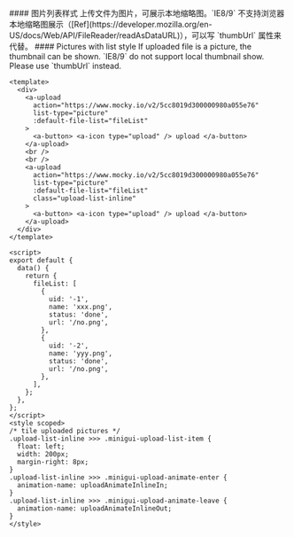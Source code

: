 <cn>
#### 图片列表样式
上传文件为图片，可展示本地缩略图。`IE8/9` 不支持浏览器本地缩略图展示（[Ref](https://developer.mozilla.org/en-US/docs/Web/API/FileReader/readAsDataURL)），可以写 `thumbUrl` 属性来代替。
</cn>

<us>
#### Pictures with list style
If uploaded file is a picture, the thumbnail can be shown. `IE8/9` do not support local thumbnail show. Please use `thumbUrl` instead.
</us>

```vue
<template>
  <div>
    <a-upload
      action="https://www.mocky.io/v2/5cc8019d300000980a055e76"
      list-type="picture"
      :default-file-list="fileList"
    >
      <a-button> <a-icon type="upload" /> upload </a-button>
    </a-upload>
    <br />
    <br />
    <a-upload
      action="https://www.mocky.io/v2/5cc8019d300000980a055e76"
      list-type="picture"
      :default-file-list="fileList"
      class="upload-list-inline"
    >
      <a-button> <a-icon type="upload" /> upload </a-button>
    </a-upload>
  </div>
</template>

<script>
export default {
  data() {
    return {
      fileList: [
        {
          uid: '-1',
          name: 'xxx.png',
          status: 'done',
          url: '/no.png',
        },
        {
          uid: '-2',
          name: 'yyy.png',
          status: 'done',
          url: '/no.png',
        },
      ],
    };
  },
};
</script>
<style scoped>
/* tile uploaded pictures */
.upload-list-inline >>> .minigui-upload-list-item {
  float: left;
  width: 200px;
  margin-right: 8px;
}
.upload-list-inline >>> .minigui-upload-animate-enter {
  animation-name: uploadAnimateInlineIn;
}
.upload-list-inline >>> .minigui-upload-animate-leave {
  animation-name: uploadAnimateInlineOut;
}
</style>
```
